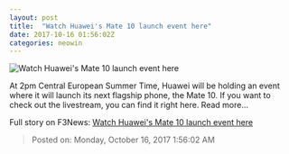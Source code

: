 ```yaml
---
layout: post
title:  "Watch Huawei's Mate 10 launch event here"
date: 2017-10-16 01:56:02Z
categories: neowin
---
```


![Watch Huawei's Mate 10 launch event here](https://cdn.neow.in/news/images/uploaded/2017/08/1502937203_huawei_save_the_date_story.jpg)

At 2pm Central European Summer Time, Huawei will be holding an event where it will launch its next flagship phone, the Mate 10. If you want to check out the livestream, you can find it right here. Read more...


Full story on F3News: [Watch Huawei's Mate 10 launch event here](http://www.f3nws.com/n/RBqUHH)

> Posted on: Monday, October 16, 2017 1:56:02 AM
